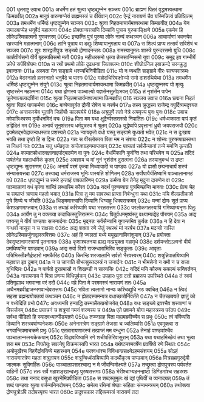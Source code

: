 001  धृतराष्ट्र उवाच
001a अधर्मेण हतं श्रुत्वा धृष्टद्युम्नेन सञ्जय
001c ब्राह्मणं पितरं वृद्धमश्वत्थामा किमब्रवीत्
002a मानुषं वारुणाग्नेयं ब्राह्ममस्त्रं च वीर्यवान्
002c ऐन्द्रं नारायणं चैव यस्मिन्नित्यं प्रतिष्ठितम्
003a तमधर्मेण धर्मिष्ठं धृष्टद्युम्नेन सञ्जय
003c श्रुत्वा निहतमाचार्यमश्वत्थामा किमब्रवीत्
004a येन रामादवाप्येह धनुर्वेदं महात्मना
004c प्रोक्तान्यस्त्राणि दिव्यानि पुत्राय गुरुकाङ्क्षिणे
005a एकमेव हि लोकेऽस्मिन्नात्मनो गुणवत्तरम्
005c इच्छन्ति पुत्रं पुरुषा लोके नान्यं कथञ्चन
006a आचार्याणां भवन्त्येव रहस्यानि महात्मनाम्
006c तानि पुत्राय वा दद्युः शिष्यायानुगताय वा
007a स शिल्पं प्राप्य तत्सर्वं सविशेषं च सञ्जय
007c शूरः शारद्वतीपुत्रः सङ्ख्ये द्रोणादनन्तरः
008a रामस्यानुमतः शास्त्रे पुरन्दरसमो युधि
008c कार्तवीर्यसमो वीर्ये बृहस्पतिसमो मतौ
009a महीधरसमो धृत्या तेजसाग्निसमो युवा
009c समुद्र इव गाम्भीर्ये क्रोधे सर्पविषोपमः
010a स रथी प्रथमो लोके दृढधन्वा जितक्लमः
010c शीघ्रोऽनिल इवाक्रन्दे चरन्क्रुद्ध इवान्तकः
011a अस्यता येन सङ्ग्रामे धरण्यभिनिपीडिता
011c यो न व्यथति सङ्ग्रामे वीरः सत्यपराक्रमः
012a वेदस्नातो व्रतस्नातो धनुर्वेदे च पारगः
012c महोदधिरिवाक्षोभ्यो रामो दाशरथिर्यथा
013a तमधर्मेण धर्मिष्ठं धृष्टद्युम्नेन संयुगे
013c श्रुत्वा निहतमाचार्यमश्वत्थामा किमब्रवीत्
014a धृष्टद्युम्नस्य यो मृत्युः सृष्टस्तेन महात्मना
014c यथा द्रोणस्य पाञ्चाल्यो यज्ञसेनसुतोऽभवत्
015a तं नृशंसेन पापेन क्रूरेणात्यल्पदर्शिना
015c श्रुत्वा निहतमाचार्यमश्वत्थामा किमब्रवीत्
016  सञ्जय उवाच
016a छद्मना निहतं श्रुत्वा पितरं पापकर्मणा
016c बाष्पेणापूर्यत द्रौणी रोषेण च नरर्षभ
017a तस्य क्रुद्धस्य राजेन्द्र वपुर्दिव्यमदृश्यत
017c अन्तकस्येव भूतानि जिहीर्षोः कालपर्यये
018a अश्रुपूर्णे ततो नेत्रे अपमृज्य पुनः पुनः
018c उवाच कोपान्निःश्वस्य दुर्योधनमिदं वचः
019a पिता मम यथा क्षुद्रैर्न्यस्तशस्त्रो निपातितः
019c धर्मध्वजवता पापं कृतं तद्विदितं मम
019e अनार्यं सुनृशंसस्य धर्मपुत्रस्य मे श्रुतम्
020a युद्धेष्वपि प्रवृत्तानां ध्रुवौ जयपराजयौ
020c द्वयमेतद्भवेद्राजन्वधस्तत्र प्रशस्यते
021a न्यायवृत्तो वधो यस्तु सङ्ग्रामे युध्यतो भवेत्
021c न स दुःखाय भवति तथा दृष्टो हि स द्विजः
022a गतः स वीरलोकाय पिता मम न संशयः
022c न शोच्यः पुरुषव्याघ्रस्तथा स निधनं गतः
023a यत्तु धर्मप्रवृत्तः सन्केशग्रहणमाप्तवान्
023c पश्यतां सर्वसैन्यानां तन्मे मर्माणि कृन्तति
024a कामात्क्रोधादवज्ञानाद्दर्पाद्बाल्येन वा पुनः
024c वैधर्मिकानि कुर्वन्ति तथा परिभवेन च
025a तदिदं पार्षतेनेह महदाधर्मिकं कृतम्
025c अवज्ञाय च मां नूनं नृशंसेन दुरात्मना
026a तस्यानुबन्धं स द्रष्टा धृष्टद्युम्नः सुदारुणम्
026c अनार्यं परमं कृत्वा मिथ्यावादी च पाण्डवः
027a यो ह्यसौ छद्मनाचार्यं शस्त्रं संन्यासयत्तदा
027c तस्याद्य धर्मराजस्य भूमिः पास्यति शोणितम्
028a सर्वोपायैर्यतिष्यामि पाञ्चालानामहं वधे
028c धृष्टद्युम्नं च समरे हन्ताहं पापकारिणम्
029a कर्मणा येन तेनेह मृदुना दारुणेन वा
029c पाञ्चालानां वधं कृत्वा शान्तिं लब्धास्मि कौरव
030a यदर्थं पुरुषव्याघ्र पुत्रमिच्छन्ति मानवाः
030c प्रेत्य चेह च सम्प्राप्तं त्राणाय महतो भयात्
031a पित्रा तु मम सावस्था प्राप्ता निर्बन्धुना यथा
031c मयि शैलप्रतीकाशे पुत्रे शिष्ये च जीवति
032a धिङ्ममास्त्राणि दिव्यानि धिग्बाहू धिक्पराक्रमम्
032c यन्मां द्रोणः सुतं प्राप्य केशग्रहणमाप्तवान्
033a स तथाहं करिष्यामि यथा भरतसत्तम
033c परलोकगतस्यापि गमिष्याम्यनृणः पितुः
034a आर्येण तु न वक्तव्या कदाचित्स्तुतिरात्मनः
034c पितुर्वधममृष्यंस्तु वक्ष्याम्यद्येह पौरुषम्
035a अद्य पश्यन्तु मे वीर्यं पाण्डवाः सजनार्दनाः
035c मृद्नतः सर्वसैन्यानि युगान्तमिव कुर्वतः
036a न हि देवा न गन्धर्वा नासुरा न च राक्षसाः
036c अद्य शक्ता रणे जेतुं रथस्थं मां नरर्षभ
037a मदन्यो नास्ति लोकेऽस्मिन्नर्जुनाद्वास्त्रवित्तमः
037c अहं हि ज्वलतां मध्ये मयूखानामिवांशुमान्
037e प्रयोक्ता देवसृष्टानामस्त्राणां पृतनागतः
038a कृशाश्वतनया ह्यद्य मत्प्रयुक्ता महामृधे
038c दर्शयन्तोऽऽत्मनो वीर्यं प्रमथिष्यन्ति पाण्डवान्
039a अद्य सर्वा दिशो राजन्धाराभिरिव सङ्कुलाः
039c आवृताः पत्रिभिस्तीक्ष्णैर्द्रष्टारो मामकैरिह
040a किरन्हि शरजालानि सर्वतो भैरवस्वरम्
040c शत्रून्निपातयिष्यामि महावात इव द्रुमान्
041a न च जानाति बीभत्सुस्तदस्त्रं न जनार्दनः
041c न भीमसेनो न यमौ न च राजा युधिष्ठिरः
042a न पार्षतो दुरात्मासौ न शिखण्डी न सात्यकिः
042c यदिदं मयि कौरव्य सकल्यं सनिवर्तनम्
043a नारायणाय मे पित्रा प्रणम्य विधिपूर्वकम्
043c उपहारः पुरा दत्तो ब्रह्मरूप उपस्थिते
044a तं स्वयं प्रतिगृह्याथ भगवान्स वरं ददौ
044c वव्रे पिता मे परममस्त्रं नारायणं ततः
045a अथैनमब्रवीद्राजन्भगवान्देवसत्तमः
045c भविता त्वत्समो नान्यः कश्चिद्युधि नरः क्वचित्
046a न त्विदं सहसा ब्रह्मन्प्रयोक्तव्यं कथञ्चन
046c न ह्येतदस्त्रमन्यत्र वधाच्छत्रोर्निवर्तते
047a न चैतच्छक्यते ज्ञातुं को न वध्येदिति प्रभो
047c अवध्यमपि हन्याद्धि तस्मान्नैतत्प्रयोजयेत्
048a वधः सङ्ख्ये द्रवश्चैव शस्त्राणां च विसर्जनम्
048c प्रयाचनं च शत्रूणां गमनं शरणस्य च
049a एते प्रशमने योगा महास्त्रस्य परंतप
049c सर्वथा पीडितो हि स्यादवध्यान्पीडयन्रणे
050a तज्जग्राह पिता मह्यमब्रवीच्चैव स प्रभुः
050c त्वं वर्षिष्यसि दिव्यानि शस्त्रवर्षाण्यनेकशः
050e अनेनास्त्रेण सङ्ग्रामे तेजसा च ज्वलिष्यसि
051a एवमुक्त्वा स भगवान्दिवमाचक्रमे प्रभुः
051c एतन्नारायणादस्त्रं तत्प्राप्तं मम बन्धुना
052a तेनाहं पाण्डवांश्चैव पाञ्चालान्मत्स्यकेकयान्
052c विद्रावयिष्यामि रणे शचीपतिरिवासुरान्
053a यथा यथाहमिच्छेयं तथा भूत्वा शरा मम
053c निपतेयुः सपत्नेषु विक्रमत्स्वपि भारत
054a यथेष्टमश्मवर्षेण प्रवर्षिष्ये रणे स्थितः
054c अयोमुखैश्च विहगैर्द्रावयिष्ये महारथान्
054e परश्वधांश्च विविधान्प्रसक्ष्येऽहमसंशयम्
055a सोऽहं नारायणास्त्रेण महता शत्रुतापन
055c शत्रून्विध्वंसयिष्यामि कदर्थीकृत्य पाण्डवान्
056a मित्रब्रह्मगुरुद्वेषी जाल्मकः सुविगर्हितः
056c पाञ्चालापसदश्चाद्य न मे जीवन्विमोक्ष्यते
057a तच्छ्रुत्वा द्रोणपुत्रस्य पर्यवर्तत वाहिनी
057c ततः सर्वे महाशङ्खान्दध्मुः पुरुषसत्तमाः
058a भेरीश्चाभ्यहनन्हृष्टा डिण्डिमांश्च सहस्रशः
058c तथा ननाद वसुधा खुरनेमिप्रपीडिता
058e स शब्दस्तुमुलः खं द्यां पृथिवीं च व्यनादयत्
059a तं शब्दं पाण्डवाः श्रुत्वा पर्जन्यनिनदोपमम्
059c समेत्य रथिनां श्रेष्ठाः सहिताः संन्यमन्त्रयन्
060a तथोक्त्वा द्रोणपुत्रोऽपि तदोपस्पृश्य भारत
060c प्रादुश्चकार तद्दिव्यमस्त्रं नारायणं तदा

